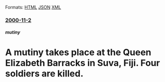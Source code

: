 
Formats: [HTML](/news/2000/11/2/a-mutiny-takes-place-at-the-queen-elizabeth-barracks-in-suva-fiji-four-soldiers-are-killed.html)  [JSON](/news/2000/11/2/a-mutiny-takes-place-at-the-queen-elizabeth-barracks-in-suva-fiji-four-soldiers-are-killed.json)  [XML](/news/2000/11/2/a-mutiny-takes-place-at-the-queen-elizabeth-barracks-in-suva-fiji-four-soldiers-are-killed.xml)  

### [2000-11-2](/news/2000/11/2/index.md)

##### mutiny
# A mutiny takes place at the Queen Elizabeth Barracks in Suva, Fiji. Four soldiers are killed.



